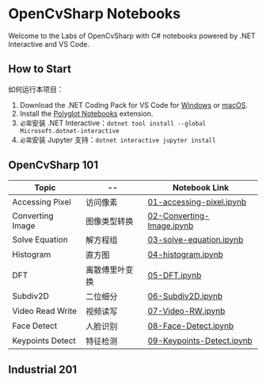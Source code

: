 OpenCvSharp Notebooks
===
Welcome to the Labs of OpenCvSharp with C# notebooks powered by .NET Interactive and VS Code.

## How to Start

如何运行本项目：
1. Download the .NET Coding Pack for VS Code for [Windows](https://aka.ms/dotnet-coding-pack-win) or [macOS](https://aka.ms/dotnet-coding-pack-mac).
2. Install the [Polyglot Notebooks](https://marketplace.visualstudio.com/items?itemName=ms-dotnettools.dotnet-interactive-vscode) extension.
3. `必需`安装 .NET Interactive：`dotnet tool install --global Microsoft.dotnet-interactive`
4. `必需`安装 Jupyter 支持：`dotnet interactive jupyter install`

## OpenCvSharp 101

Topic            | --             | Notebook Link
-----------------|----------------|-----------------------------------------------------------
Accessing Pixel  | 访问像素       | [01-accessing-pixel.ipynb](101/01-accessing-pixel.ipynb)
Converting Image | 图像类型转换   | [02-Converting-Image.ipynb](101/02-Converting-Image.ipynb)
Solve Equation   | 解方程组       | [03-solve-equation.ipynb](101/03-solve-equation.ipynb)
Histogram        | 直方图         | [04-histogram.ipynb](101/04-histogram.ipynb)
DFT              | 离散傅里叶变换 | [05-DFT.ipynb](101/05-DFT.ipynb)
Subdiv2D         | 二位细分       | [06-Subdiv2D.ipynb](101/06-Subdiv2D.ipynb)
Video Read Write | 视频读写       | [07-Video-RW.ipynb](101/07-Video-RW.ipynb)
Face Detect      | 人脸识别       | [08-Face-Detect.ipynb](101/08-Face-Detect.ipynb)
Keypoints Detect | 特征检测       | [09-Keypoints-Detect.ipynb](101/09-Keypoints-Detect.ipynb)

## Industrial 201


